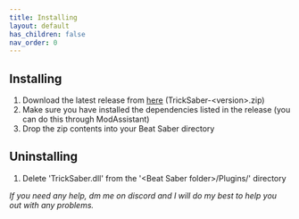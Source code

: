 ```yaml
---
title: Installing
layout: default
has_children: false
nav_order: 0
---
```

## Installing
1. Download the latest release from [here](https://github.com/ToniMacaroni/TrickSaber/releases) (TrickSaber-\<version\>.zip)
2. Make sure you have installed the dependencies listed in the release (you can do this through ModAssistant)
3. Drop the zip contents into your Beat Saber directory

## Uninstalling
1. Delete 'TrickSaber.dll' from the '\<Beat Saber folder\>/Plugins/' directory

*If you need any help, dm me on discord and I will do my best to help you out with any problems.*